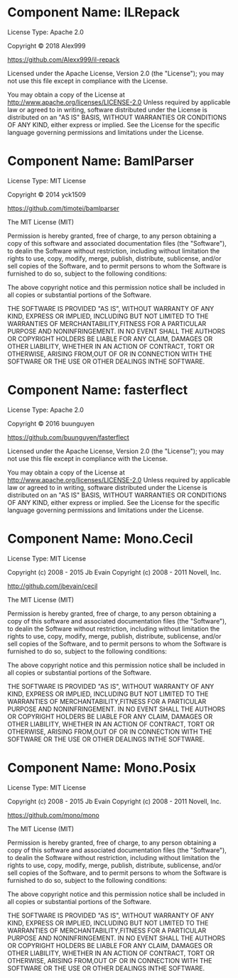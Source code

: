 Component Name: ILRepack
================================================

License Type: Apache 2.0

Copyright © 2018 Alex999

https://github.com/Alexx999/il-repack

Licensed under the Apache License, Version 2.0 (the "License"); you may not use this file except in compliance with the License. 

You may obtain a copy of the License at http://www.apache.org/licenses/LICENSE-2.0 Unless required by applicable law or agreed to in writing, software distributed under the License is distributed on an "AS IS" BASIS, WITHOUT WARRANTIES OR CONDITIONS OF ANY KIND, either express or implied. See the License for the specific language governing permissions and limitations under the License.


Component Name: BamlParser
================================================

License Type: MIT License

Copyright © 2014 yck1509

https://github.com/timotei/bamlparser

The MIT License (MIT)

Permission is hereby granted, free of charge, to any person obtaining a copy of this software and associated documentation files (the "Software"), to dealin the Software without restriction, including without limitation the rights to use, copy, modify, merge, publish, distribute, sublicense, and/or sell copies of the Software, and to permit persons to whom the Software is furnished to do so, subject to the following conditions:

The above copyright notice and this permission notice shall be included in all copies or substantial portions of the Software.

THE SOFTWARE IS PROVIDED "AS IS", WITHOUT WARRANTY OF ANY KIND, EXPRESS OR IMPLIED, INCLUDING BUT NOT LIMITED TO THE WARRANTIES OF MERCHANTABILITY,FITNESS FOR A PARTICULAR PURPOSE AND NONINFRINGEMENT. IN NO EVENT SHALL THE AUTHORS OR COPYRIGHT HOLDERS BE LIABLE FOR ANY CLAIM, DAMAGES OR OTHER LIABILITY, WHETHER IN AN ACTION OF CONTRACT, TORT OR OTHERWISE, ARISING FROM,OUT OF OR IN CONNECTION WITH THE SOFTWARE OR THE USE OR OTHER DEALINGS INTHE SOFTWARE.



Component Name: fasterflect
================================================

License Type: Apache 2.0

Copyright © 2016 buunguyen

https://github.com/buunguyen/fasterflect

Licensed under the Apache License, Version 2.0 (the "License"); you may not use this file except in compliance with the License. 

You may obtain a copy of the License at http://www.apache.org/licenses/LICENSE-2.0 Unless required by applicable law or agreed to in writing, software distributed under the License is distributed on an "AS IS" BASIS, WITHOUT WARRANTIES OR CONDITIONS OF ANY KIND, either express or implied. See the License for the specific language governing permissions and limitations under the License.



Component Name: Mono.Cecil
================================================

License Type: MIT License

Copyright (c) 2008 - 2015 Jb Evain
Copyright (c) 2008 - 2011 Novell, Inc.

http://github.com/jbevain/cecil

The MIT License (MIT)

Permission is hereby granted, free of charge, to any person obtaining a copy of this software and associated documentation files (the "Software"), to dealin the Software without restriction, including without limitation the rights to use, copy, modify, merge, publish, distribute, sublicense, and/or sell copies of the Software, and to permit persons to whom the Software is furnished to do so, subject to the following conditions:

The above copyright notice and this permission notice shall be included in all copies or substantial portions of the Software.

THE SOFTWARE IS PROVIDED "AS IS", WITHOUT WARRANTY OF ANY KIND, EXPRESS OR IMPLIED, INCLUDING BUT NOT LIMITED TO THE WARRANTIES OF MERCHANTABILITY,FITNESS FOR A PARTICULAR PURPOSE AND NONINFRINGEMENT. IN NO EVENT SHALL THE AUTHORS OR COPYRIGHT HOLDERS BE LIABLE FOR ANY CLAIM, DAMAGES OR OTHER LIABILITY, WHETHER IN AN ACTION OF CONTRACT, TORT OR OTHERWISE, ARISING FROM,OUT OF OR IN CONNECTION WITH THE SOFTWARE OR THE USE OR OTHER DEALINGS INTHE SOFTWARE.

Component Name: Mono.Posix
================================================

License Type: MIT License

Copyright (c) 2008 - 2015 Jb Evain
Copyright (c) 2008 - 2011 Novell, Inc.

https://github.com/mono/mono

The MIT License (MIT)

Permission is hereby granted, free of charge, to any person obtaining a copy of this software and associated documentation files (the "Software"), to dealin the Software without restriction, including without limitation the rights to use, copy, modify, merge, publish, distribute, sublicense, and/or sell copies of the Software, and to permit persons to whom the Software is furnished to do so, subject to the following conditions:

The above copyright notice and this permission notice shall be included in all copies or substantial portions of the Software.

THE SOFTWARE IS PROVIDED "AS IS", WITHOUT WARRANTY OF ANY KIND, EXPRESS OR IMPLIED, INCLUDING BUT NOT LIMITED TO THE WARRANTIES OF MERCHANTABILITY,FITNESS FOR A PARTICULAR PURPOSE AND NONINFRINGEMENT. IN NO EVENT SHALL THE AUTHORS OR COPYRIGHT HOLDERS BE LIABLE FOR ANY CLAIM, DAMAGES OR OTHER LIABILITY, WHETHER IN AN ACTION OF CONTRACT, TORT OR OTHERWISE, ARISING FROM,OUT OF OR IN CONNECTION WITH THE SOFTWARE OR THE USE OR OTHER DEALINGS INTHE SOFTWARE.
